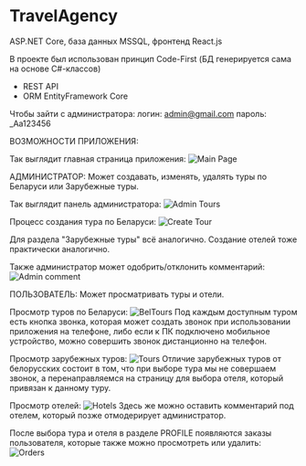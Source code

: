 # TravelAgency
ASP.NET Core, база данных MSSQL, фронтенд React.js

В проекте был использован принцип Code-First (БД генерируется сама на основе C#-классов)
* REST API
* ORM EntityFramework Core

Чтобы зайти с администратора:
логин: admin@gmail.com
пароль: _Aa123456

ВОЗМОЖНОСТИ ПРИЛОЖЕНИЯ:

Так выглядит главная страница приложения:
![Main Page](https://github.com/klepaski/TravelAgency/raw/main/gitimages/Main.png)


АДМИНИСТРАТОР:
Может создавать, изменять, удалять туры по Беларуси или Зарубежные туры.

Так выглядит панель администратора:
![Admin Tours](https://github.com/klepaski/TravelAgency/raw/main/gitimages/AdminTours.png)

Процесс создания тура по Беларуси:
![Create Tour](https://github.com/klepaski/TravelAgency/raw/main/gitimages/CreateTour.png)

Для раздела "Зарубежные туры" всё аналогично.
Создание отелей тоже практически аналогично.

Также администратор может одобрить/отклонить комментарий:
![Admin comment](https://github.com/klepaski/TravelAgency/raw/main/gitimages/AdminComment.png)


ПОЛЬЗОВАТЕЛЬ:
Может просматривать туры и отели.

Просмотр туров по Беларуси:
![BelTours](https://github.com/klepaski/TravelAgency/raw/main/gitimages/BelTours.png)
Под каждым доступным туром есть кнопка звонка, которая может создать звонок при использовании приложения на телефоне, либо если к ПК подключено мобильное устройство, можно совершить звонок дистанционно на телефон.

Просмотр зарубежных туров:
![Tours](https://github.com/klepaski/TravelAgency/raw/main/gitimages/Tours.png)
Отличие зарубежных туров от белорусских состоит в том, что при выборе тура мы не совершаем звонок, а перенаправляемся на страницу для выбора отеля, который привязан к данному туру.

Просмотр отелей:
![Hotels](https://github.com/klepaski/TravelAgency/raw/main/gitimages/Hotels.png)
Здесь же можно оставить комментарий под отелем, который позже отмодерирует администратор.

После выбора тура и отеля в разделе PROFILE появляются заказы пользователя, которые также можно просмотреть или удалить:
![Orders](https://github.com/klepaski/TravelAgency/raw/main/gitimages/Orders.png)




